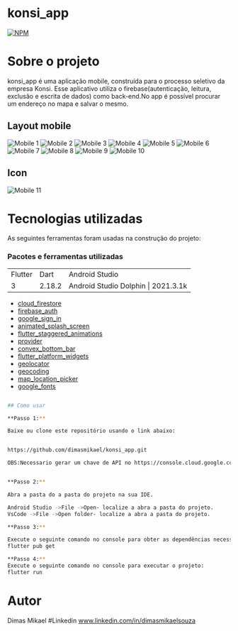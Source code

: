 # konsi_app

[![NPM](https://img.shields.io/npm/l/react)](https://github.com/dimasmikael/konsi_app/blob/master/LICENCE) 

# Sobre o projeto

konsi_app é uma aplicação  mobile, construída para  o processo seletivo da empresa Konsi.
Esse aplicativo utiliza o firebase(autenticação, leitura, exclusão e escrita de dados) como back-end.No app é possível procurar
um endereço no mapa e salvar o mesmo.


## Layout mobile
![Mobile 1](https://github.com/dimasmikael/konsi_app/blob/master/lib/screenshots/login.jpg) 
![Mobile 2](https://github.com/dimasmikael/konsi_app/blob/master/lib/screenshots/cadastro.jpg)
![Mobile 3](https://github.com/dimasmikael/konsi_app/blob/master/lib/screenshots/home.jpg)
![Mobile 4](https://github.com/dimasmikael/konsi_app/blob/master/lib/screenshots/enderecos.jpg)
![Mobile 5](https://github.com/dimasmikael/konsi_app/blob/master/lib/screenshots/salvar_endereco.jpg)
![Mobile 6](https://github.com/dimasmikael/konsi_app/blob/master/lib/screenshots/salvando.jpg)
![Mobile 7](https://github.com/dimasmikael/konsi_app/blob/master/lib/screenshots/mapa.jpg)
![Mobile 8](https://github.com/dimasmikael/konsi_app/blob/master/lib/screenshots/excluindo.jpg)
![Mobile 9](https://github.com/dimasmikael/konsi_app/blob/master/lib/screenshots/logout.jpg)
![Mobile 10](https://github.com/dimasmikael/konsi_app/blob/master/lib/screenshots/config.jpg)

## Icon
![Mobile 11](https://github.com/dimasmikael/konsi_app/blob/master/lib/screenshots/icon_app.png)


# Tecnologias utilizadas

As seguintes ferramentas foram usadas na construção do projeto:
### Pacotes e ferramentas utilizadas
<table>
  <tr>
    <td>Flutter</td>
    <td>Dart</td>
    <td>Android Studio</td>
  </tr>
  <tr>
    <td>3</td>
    <td>2.18.2</td>
    <td>Android Studio Dolphin | 2021.3.1k</td>
  </tr>
</table>

* [cloud_firestore](https://pub.dev/packages/cloud_firestore)
* [firebase_auth](https://pub.dev/packages/firebase_auth)
* [google_sign_in](https://pub.dev/packages/google_sign_in)
* [animated_splash_screen](https://pub.dev/packages/animated_splash_screen) 
* [flutter_staggered_animations](https://pub.dev/packages/flutter_staggered_animationsr) 
* [provider](https://pub.dev/packages/provider) 
* [convex_bottom_bar](https://pub.dev/packages/convex_bottom_bar) 
* [flutter_platform_widgets](https://pub.dev/packages/flutter_platform_widgets)
* [geolocator](https://pub.dev/packages/geolocator)
* [geocoding](https://pub.dev/packages/geocoding)
* [map_location_picker](https://pub.dev/packages/map_location_picker)
* [google_fonts](https://pub.dev/packages?q=google_fonts)


```bash

## Como usar

**Passo 1:**

Baixe ou clone este repositório usando o link abaixo:


https://github.com/dimasmikael/konsi_app.git

OBS:Necessario gerar um chave de API no https://console.cloud.google.com/ para usar no projeto.


**Passo 2:**

Abra a pasta do a pasta do projeto na sua IDE.

Android Studio ->File ->Open- localize a abra a pasta do projeto.
VsCode ->File ->Open folder- localize a abra a pasta do projeto.

**Passo 3:**

Execute o seguinte comando no console para obter as dependências necessárias:
flutter pub get 

**Passo 4:**
Execute o seguinte comando no console para executar o projeto:
flutter run

```
 
# Autor
Dimas Mikael
#Linkedin
www.linkedin.com/in/dimasmikaelsouza
```
